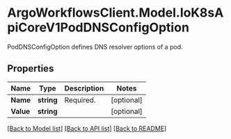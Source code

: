 # ArgoWorkflowsClient.Model.IoK8sApiCoreV1PodDNSConfigOption
PodDNSConfigOption defines DNS resolver options of a pod.

## Properties

Name | Type | Description | Notes
------------ | ------------- | ------------- | -------------
**Name** | **string** | Required. | [optional] 
**Value** | **string** |  | [optional] 

[[Back to Model list]](../README.md#documentation-for-models) [[Back to API list]](../README.md#documentation-for-api-endpoints) [[Back to README]](../README.md)

